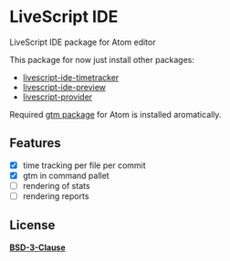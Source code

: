 # LiveScript IDE
LiveScript IDE package for Atom editor

This package for now just install other packages:
- [livescript-ide-timetracker](https://gitlab.com/livescript-ide/timetracker)
- [livescript-ide-preview]()
- [livescript-provider]()

Required [gtm package](https://atom.io/packages/git-time-metric) for Atom is installed aromatically.

## Features
- [x] time tracking per file per commit
- [x] gtm in command pallet
- [ ] rendering of stats
- [ ] rendering reports

## License 
**[BSD-3-Clause](License.md)**
